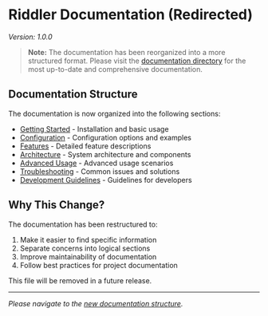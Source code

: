 # Riddler Documentation (Redirected)
*Version: 1.0.0*

> **Note:** The documentation has been reorganized into a more structured format. Please visit the [documentation directory](docs/index.md) for the most up-to-date and comprehensive documentation.

## Documentation Structure

The documentation is now organized into the following sections:

- [Getting Started](docs/getting-started.md) - Installation and basic usage
- [Configuration](docs/configuration.md) - Configuration options and examples
- [Features](docs/features.md) - Detailed feature descriptions
- [Architecture](docs/architecture.md) - System architecture and components
- [Advanced Usage](docs/advanced_usage.md) - Advanced usage scenarios
- [Troubleshooting](docs/troubleshooting.md) - Common issues and solutions
- [Development Guidelines](docs/development.md) - Guidelines for developers

## Why This Change?

The documentation has been restructured to:

1. Make it easier to find specific information
2. Separate concerns into logical sections
3. Improve maintainability of documentation
4. Follow best practices for project documentation

This file will be removed in a future release.

---

*Please navigate to the [new documentation structure](docs/index.md).*